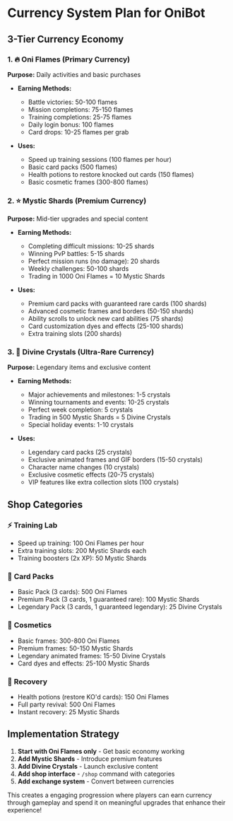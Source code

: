 # Currency System Plan for OniBot

## 3-Tier Currency Economy

### 1. 🔥 **Oni Flames** (Primary Currency)
**Purpose:** Daily activities and basic purchases
- **Earning Methods:**
  - Battle victories: 50-100 flames
  - Mission completions: 75-150 flames  
  - Training completions: 25-75 flames
  - Daily login bonus: 100 flames
  - Card drops: 10-25 flames per grab

- **Uses:**
  - Speed up training sessions (100 flames per hour)
  - Basic card packs (500 flames)
  - Health potions to restore knocked out cards (150 flames)
  - Basic cosmetic frames (300-800 flames)

### 2. ⭐ **Mystic Shards** (Premium Currency)
**Purpose:** Mid-tier upgrades and special content
- **Earning Methods:**
  - Completing difficult missions: 10-25 shards
  - Winning PvP battles: 5-15 shards
  - Perfect mission runs (no damage): 20 shards
  - Weekly challenges: 50-100 shards
  - Trading in 1000 Oni Flames = 10 Mystic Shards

- **Uses:**
  - Premium card packs with guaranteed rare cards (100 shards)
  - Advanced cosmetic frames and borders (50-150 shards)
  - Ability scrolls to unlock new card abilities (75 shards)
  - Card customization dyes and effects (25-100 shards)
  - Extra training slots (200 shards)

### 3. 💎 **Divine Crystals** (Ultra-Rare Currency)
**Purpose:** Legendary items and exclusive content
- **Earning Methods:**
  - Major achievements and milestones: 1-5 crystals
  - Winning tournaments and events: 10-25 crystals
  - Perfect week completion: 5 crystals
  - Trading in 500 Mystic Shards = 5 Divine Crystals
  - Special holiday events: 1-10 crystals

- **Uses:**
  - Legendary card packs (25 crystals)
  - Exclusive animated frames and GIF borders (15-50 crystals)
  - Character name changes (10 crystals)
  - Exclusive cosmetic effects (20-75 crystals)
  - VIP features like extra collection slots (100 crystals)

## Shop Categories

### ⚡ **Training Lab**
- Speed up training: 100 Oni Flames per hour
- Extra training slots: 200 Mystic Shards each
- Training boosters (2x XP): 50 Mystic Shards

### 🎁 **Card Packs**
- Basic Pack (3 cards): 500 Oni Flames
- Premium Pack (3 cards, 1 guaranteed rare): 100 Mystic Shards  
- Legendary Pack (3 cards, 1 guaranteed legendary): 25 Divine Crystals

### 🎨 **Cosmetics**
- Basic frames: 300-800 Oni Flames
- Premium frames: 50-150 Mystic Shards
- Legendary animated frames: 15-50 Divine Crystals
- Card dyes and effects: 25-100 Mystic Shards

### 🏥 **Recovery**
- Health potions (restore KO'd cards): 150 Oni Flames
- Full party revival: 500 Oni Flames
- Instant recovery: 25 Mystic Shards

## Implementation Strategy

1. **Start with Oni Flames only** - Get basic economy working
2. **Add Mystic Shards** - Introduce premium features  
3. **Add Divine Crystals** - Launch exclusive content
4. **Add shop interface** - `/shop` command with categories
5. **Add exchange system** - Convert between currencies

This creates a engaging progression where players can earn currency through gameplay and spend it on meaningful upgrades that enhance their experience!